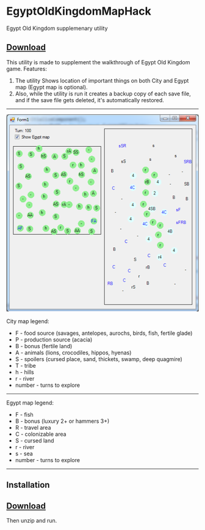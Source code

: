 # EgyptOldKingdomMapHack
Egypt Old Kingdom supplemenary utility

[Download](https://github.com/mvviner/EgyptOldKingdomMapHack/releases/download/1.0/EgyptOldKingdomMapHack.zip)
------
This utility is made to supplement the walkthrough of Egypt Old Kingdom game. Features:
1. The utility Shows location of important things on both City and Egypt map (Egypt map is optional).
2. Also, while the utility is run it creates a backup copy of each save file, and if the save file gets deleted, it's automatically restored.

------
![screenshot](https://github.com/mvviner/EgyptOldKingdomMapHack/blob/master/EgyptOldKingdomMapHack%20screenshot.png)

City map legend:

* F - food source (savages, antelopes, aurochs, birds, fish, fertile glade)
* P - production source (acacia)
* B - bonus (fertile land)
* A - animals (lions, crocodiles, hippos, hyenas)
* S - spoilers (cursed place, sand, thickets, swamp, deep quagmire)
* T - tribe
* h - hills
* r - river
* number - turns to explore

------

Egypt map legend:
* F - fish
* B - bonus (luxury 2+ or hammers 3+)
* R - travel area
* C - colonizable area
* S - cursed land
* r - river
* s - sea
* number - turns to explore

------
Installation
------
[Download](https://github.com/mvviner/EgyptOldKingdomMapHack/releases/download/1.0/EgyptOldKingdomMapHack.zip)
------
Then unzip and run.
